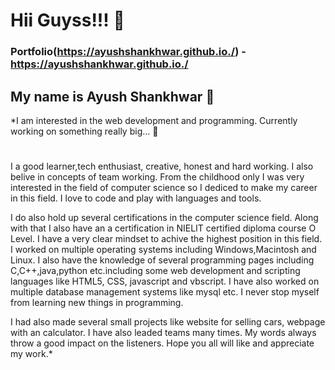 # Hii Guyss!!! 👋
### 
### Portfolio(https://ayushshankhwar.github.io./) - https://ayushshankhwar.github.io./
## 
## My name is Ayush Shankhwar 👯
*I am interested in the web development and programming. Currently working on something really big... 👯
#
I a good learner,tech enthusiast, creative, honest and hard working. I also belive in concepts of team working. From the childhood only I was very interested in the field of computer science so I dediced to make my career in this field. I love to code and play with languages and tools.

I do also hold up several certifications in the computer science field. Along with that I also have an a certification in NIELIT certified diploma course O Level. I have a very clear mindset to achive the highest position in this field. I worked on multiple operating systems including Windows,Macintosh and Linux. I also have the knowledge of several programming pages including C,C++,java,python etc.including some web development and scripting languages like HTML5, CSS, javascript and vbscript. I have also worked on multiple database management systems like mysql etc. I never stop myself from learning new things in programming.

I had also made several small projects like website for selling cars, webpage with an calculator. I have also leaded teams many times. My words always throw a good impact on the listeners.
Hope you all will like and appreciate my work.*


<!--
**ayushshankhwar/ayushshankhwar** is a ✨ _special_ ✨ repository because its `README.md` (this file) appears on your GitHub profile.

Here are some ideas to get you started:

- 🔭 I’m currently working on ...
- 🌱 I’m currently learning ...
- 👯 I’m looking to collaborate on ...
- 🤔 I’m looking for help with ...
- 💬 Ask me about ...
- 📫 How to reach me: ...
- 😄 Pronouns: ...
- ⚡ Fun fact: ...
-->
